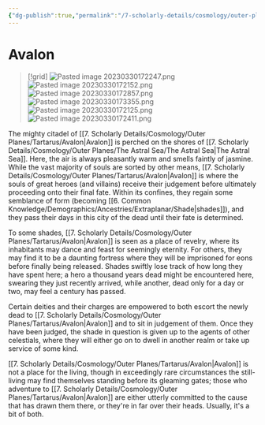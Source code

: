 ```yaml
---
{"dg-publish":true,"permalink":"/7-scholarly-details/cosmology/outer-planes/tartarus/avalon/","noteIcon":""}
---
```


# Avalon

>[!grid]
>![Pasted image 20230330172247.png](/img/user/x.%20Assets/Attachments/Pasted%20image%2020230330172247.png)
>![Pasted image 20230330172152.png](/img/user/x.%20Assets/Attachments/Pasted%20image%2020230330172152.png)
>![Pasted image 20230330172857.png](/img/user/x.%20Assets/Attachments/Pasted%20image%2020230330172857.png)
>![Pasted image 20230330173355.png](/img/user/x.%20Assets/Attachments/Pasted%20image%2020230330173355.png)
>![Pasted image 20230330172125.png](/img/user/x.%20Assets/Attachments/Pasted%20image%2020230330172125.png)
>![Pasted image 20230330172411.png](/img/user/x.%20Assets/Attachments/Pasted%20image%2020230330172411.png)
>

The mighty citadel of [[7. Scholarly Details/Cosmology/Outer Planes/Tartarus/Avalon\|Avalon]] is perched on the shores of [[7. Scholarly Details/Cosmology/Outer Planes/The Astral Sea/The Astral Sea\|The Astral Sea]]. Here, the air is always pleasantly warm and smells faintly of jasmine. While the vast majority of souls are sorted by other means, [[7. Scholarly Details/Cosmology/Outer Planes/Tartarus/Avalon\|Avalon]] is where the souls of great heroes (and villains) receive their judgement before ultimately proceeding onto their final fate. Within its confines, they regain some semblance of form (becoming [[6. Common Knowledge/Demographics/Ancestries/Extraplanar/Shade\|shades]]), and they pass their days in this city of the dead until their fate is determined. 

To some shades, [[7. Scholarly Details/Cosmology/Outer Planes/Tartarus/Avalon\|Avalon]] is seen as a place of revelry, where its inhabitants may dance and feast for seemingly eternity. For others, they may find it to be a daunting fortress where they will be imprisoned for eons before finally being released. Shades swiftly lose track of how long they have spent here; a hero a thousand years dead might be encountered here, swearing they just recently arrived, while another, dead only for a day or two, may feel a century has passed. 

Certain deities and their charges are empowered to both escort the newly dead to [[7. Scholarly Details/Cosmology/Outer Planes/Tartarus/Avalon\|Avalon]] and to sit in judgement of them. Once they have been judged, the shade in question is given up to the agents of other celestials, where they will either go on to dwell in another realm or take up service of some kind. 

[[7. Scholarly Details/Cosmology/Outer Planes/Tartarus/Avalon\|Avalon]] is not a place for the living, though in exceedingly rare circumstances the still-living may find themselves standing before its gleaming gates; those who adventure to [[7. Scholarly Details/Cosmology/Outer Planes/Tartarus/Avalon\|Avalon]] are either utterly committed to the cause that has drawn them there, or they're in far over their heads. Usually, it's a bit of both. 